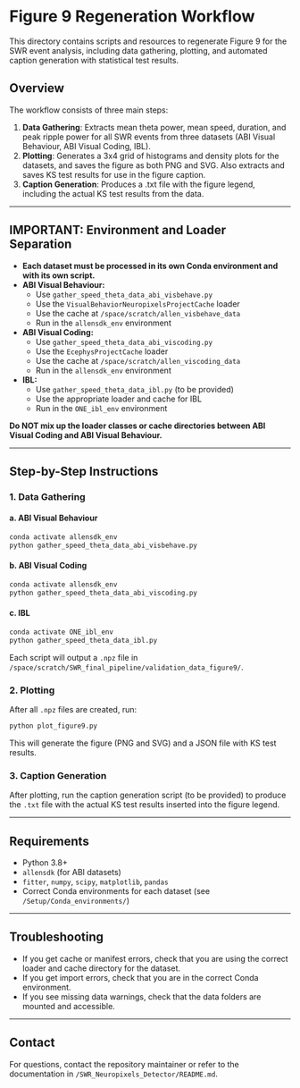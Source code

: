 # Figure 9 Regeneration Workflow

This directory contains scripts and resources to regenerate Figure 9 for the SWR event analysis, including data gathering, plotting, and automated caption generation with statistical test results.

## Overview

The workflow consists of three main steps:

1. **Data Gathering**: Extracts mean theta power, mean speed, duration, and peak ripple power for all SWR events from three datasets (ABI Visual Behaviour, ABI Visual Coding, IBL).
2. **Plotting**: Generates a 3x4 grid of histograms and density plots for the datasets, and saves the figure as both PNG and SVG. Also extracts and saves KS test results for use in the figure caption.
3. **Caption Generation**: Produces a .txt file with the figure legend, including the actual KS test results from the data.

---

## IMPORTANT: Environment and Loader Separation

- **Each dataset must be processed in its own Conda environment and with its own script.**
- **ABI Visual Behaviour:**
  - Use `gather_speed_theta_data_abi_visbehave.py`
  - Use the `VisualBehaviorNeuropixelsProjectCache` loader
  - Use the cache at `/space/scratch/allen_visbehave_data`
  - Run in the `allensdk_env` environment
- **ABI Visual Coding:**
  - Use `gather_speed_theta_data_abi_viscoding.py`
  - Use the `EcephysProjectCache` loader
  - Use the cache at `/space/scratch/allen_viscoding_data`
  - Run in the `allensdk_env` environment
- **IBL:**
  - Use `gather_speed_theta_data_ibl.py` (to be provided)
  - Use the appropriate loader and cache for IBL
  - Run in the `ONE_ibl_env` environment

**Do NOT mix up the loader classes or cache directories between ABI Visual Coding and ABI Visual Behaviour.**

---

## Step-by-Step Instructions

### 1. Data Gathering

#### a. ABI Visual Behaviour
```bash
conda activate allensdk_env
python gather_speed_theta_data_abi_visbehave.py
```

#### b. ABI Visual Coding
```bash
conda activate allensdk_env
python gather_speed_theta_data_abi_viscoding.py
```

#### c. IBL
```bash
conda activate ONE_ibl_env
python gather_speed_theta_data_ibl.py
```

Each script will output a `.npz` file in `/space/scratch/SWR_final_pipeline/validation_data_figure9/`.

### 2. Plotting

After all `.npz` files are created, run:
```bash
python plot_figure9.py
```
This will generate the figure (PNG and SVG) and a JSON file with KS test results.

### 3. Caption Generation

After plotting, run the caption generation script (to be provided) to produce the `.txt` file with the actual KS test results inserted into the figure legend.

---

## Requirements
- Python 3.8+
- `allensdk` (for ABI datasets)
- `fitter`, `numpy`, `scipy`, `matplotlib`, `pandas`
- Correct Conda environments for each dataset (see `/Setup/Conda_environments/`)

---

## Troubleshooting
- If you get cache or manifest errors, check that you are using the correct loader and cache directory for the dataset.
- If you get import errors, check that you are in the correct Conda environment.
- If you see missing data warnings, check that the data folders are mounted and accessible.

---

## Contact
For questions, contact the repository maintainer or refer to the documentation in `/SWR_Neuropixels_Detector/README.md`. 